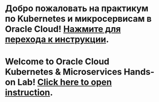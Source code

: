 Добро пожаловать на практикум по Kubernetes и микросервисам в Oracle Cloud! [Нажмите для перехода к инструкции](doc/rus/index.md).
=============================
Welcome to Oracle Cloud Kubernetes & Microservices Hands-on Lab! [Click here to open instruction](doc/eng/index.md).
=============================